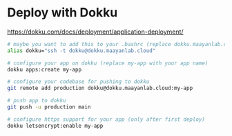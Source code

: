 # Deploy with Dokku

https://dokku.com/docs/deployment/application-deployment/

```bash
# maybe you want to add this to your .bashrc (replace dokku.maayanlab.cloud with the domain name)
alias dokku="ssh -t dokku@dokku.maayanlab.cloud"

# configure your app on dokku (replace my-app with your app name)
dokku apps:create my-app

# configure your codebase for pushing to dokku
git remote add production dokku@dokku.maayanlab.cloud:my-app

# push app to dokku
git push -u production main

# configure https support for your app (only after first deploy)
dokku letsencrypt:enable my-app
```
